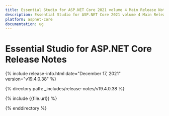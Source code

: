 ```yaml
---
title: Essential Studio for ASP.NET Core 2021 volume 4 Main Release Notes  
description: Essential Studio for ASP.NET Core 2021 volume 4 Main Release Notes  
platform: aspnet-core
documentation: ug
---
```


# Essential Studio for ASP.NET Core  Release Notes  

{% include release-info.html date="December 17, 2021"  version="v19.4.0.38" %} 


{% directory path: _includes/release-notes/v19.4.0.38 %}

{% include {{file.url}} %}

{% enddirectory %}